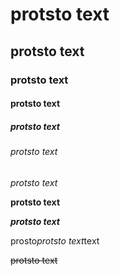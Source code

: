 # protsto text

## protsto text

### protsto text

#### protsto text

##### protsto text

###### protsto text

*protsto text*

**protsto text**

***protsto text***

prosto*protsto text*text

~~protsto text~~
